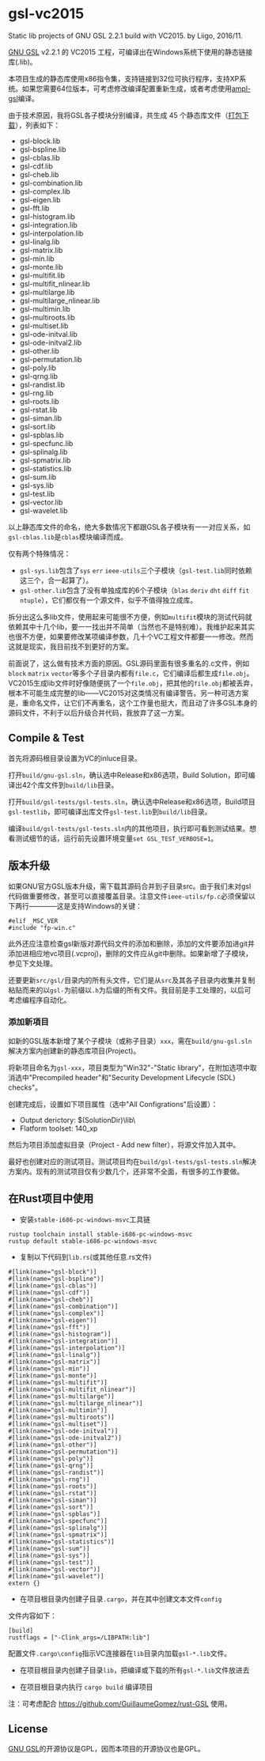 # gsl-vc2015

Static lib projects of GNU GSL 2.2.1 build with VC2015. by Liigo, 2016/11.

[GNU GSL](http://www.gnu.org/software/gsl/) v2.2.1 的 VC2015 工程，可编译出在Windows系统下使用的静态链接库(.lib)。

本项目生成的静态库使用x86指令集，支持链接到32位可执行程序，支持XP系统。如果您需要64位版本，可考虑修改编译配置重新生成，或者考虑使用[ampl-gsl](https://github.com/ampl/gsl/)编译。

由于技术原因，我将GSL各子模块分别编译，共生成 45 个静态库文件（[打包下载](https://github.com/liigo/gsl-vc2015/files/501970/gsl2.2.1-vc2015-20160929.zip)），列表如下：

- gsl-block.lib
- gsl-bspline.lib
- gsl-cblas.lib
- gsl-cdf.lib
- gsl-cheb.lib
- gsl-combination.lib
- gsl-complex.lib
- gsl-eigen.lib
- gsl-fft.lib
- gsl-histogram.lib
- gsl-integration.lib
- gsl-interpolation.lib
- gsl-linalg.lib
- gsl-matrix.lib
- gsl-min.lib
- gsl-monte.lib
- gsl-multifit.lib
- gsl-multifit_nlinear.lib
- gsl-multilarge.lib
- gsl-multilarge_nlinear.lib
- gsl-multimin.lib
- gsl-multiroots.lib
- gsl-multiset.lib
- gsl-ode-initval.lib
- gsl-ode-initval2.lib
- gsl-other.lib
- gsl-permutation.lib
- gsl-poly.lib
- gsl-qrng.lib
- gsl-randist.lib
- gsl-rng.lib
- gsl-roots.lib
- gsl-rstat.lib
- gsl-siman.lib
- gsl-sort.lib
- gsl-spblas.lib
- gsl-specfunc.lib
- gsl-splinalg.lib
- gsl-spmatrix.lib
- gsl-statistics.lib
- gsl-sum.lib
- gsl-sys.lib
- gsl-test.lib
- gsl-vector.lib
- gsl-wavelet.lib

以上静态库文件的命名，绝大多数情况下都跟GSL各子模块有一一对应关系，如`gsl-cblas.lib`是`cblas`模块编译而成。

仅有两个特殊情况：

- `gsl-sys.lib`包含了`sys` `err` `ieee-utils`三个子模块（`gsl-test.lib`同时依赖这三个，合一起算了）。
- `gsl-other.lib`包含了没有单独成库的6个子模块（`blas` `deriv` `dht` `diff` `fit` `ntuple`），它们都仅有一个源文件，似乎不值得独立成库。

拆分出这么多lib文件，使用起来可能很不方便，例如`multifit`模块的测试代码就依赖其中十几个lib，要一一找出并不简单（当然也不是特别难）。我维护起来其实也很不方便，如果要修改某项编译参数，几十个VC工程文件都要一一修改。然而这就是现实，我目前找不到更好的方案。

前面说了，这么做有技术方面的原因。GSL源码里面有很多重名的.c文件，例如`block` `matrix` `vector`等多个子目录内都有`file.c`，它们编译后都生成`file.obj`。VC2015生成lib文件时好像随便挑了一个`file.obj`，把其他的`file.obj`都被丢弃，根本不可能生成完整的lib——VC2015对这类情况有编译警告。另一种可选方案是，重命名文件，让它们不再重名，这个工作量也挺大，而且动了许多GSL本身的源码文件，不利于以后升级合并代码，我放弃了这一方案。

## Compile & Test

首先将源码根目录设置为VC的inluce目录。

打开`build/gnu-gsl.sln`，确认选中Release和x86选项，Build Solution，即可编译出42个库文件到`build/lib`目录。

打开`build/gsl-tests/gsl-tests.sln`，确认选中Release和x86选项，Build项目`gsl-testlib`，即可编译出库文件`gsl-test.lib`到`build/lib`目录。

编译`build/gsl-tests/gsl-tests.sln`内的其他项目，执行即可看到测试结果。想看测试细节的话，运行前先设置环境变量`set GSL_TEST_VERBOSE=1`。

## 版本升级

如果GNU官方GSL版本升级，需下载其源码合并到子目录src。由于我们未对gsl代码做重要修改，甚至可以直接覆盖目录。注意文件`ieee-utils/fp.c`必须保留以下两行————这是支持Windows的关键：
```
#elif _MSC_VER
#include "fp-win.c"
```

此外还应注意检查gsl新版对源代码文件的添加和删除，添加的文件要添加进git并添加进相应地vc项目(.vcproj)，删除的文件应从git中删除。如果新增了子模块，参见下文处理。

还要更新`src/gsl/`目录内的所有头文件，它们是从`src`及其各子目录内收集并复制粘贴而来的以`gsl-`为前缀以`.h`为后缀的所有文件。我目前是手工处理的，以后可考虑编程序自动化。

### 添加新項目

如新的GSL版本新增了某个子模块（或称子目录）`xxx`，需在`build/gnu-gsl.sln`解决方案内创建新的静态库项目(Project)。

将新项目命名为`gsl-xxx`，项目类型为"Win32"-"Static library"，在附加选项中取消选中"Precompiled header"和"Security Development Lifecycle (SDL) checks"。

创建完成后，设置如下项目属性（选中"All Configrations"后设置）：

- Output derictory: $(SolutionDir)\lib\
- Flatform toolset: 140_xp

然后为项目添加虚拟目录（Project - Add new filter），将源文件加入其中。

最好也创建对应的测试项目。测试项目均在`build/gsl-tests/gsl-tests.sln`解决方案内。现有的测试项目仅有少数几个，还非常不全面，有很多的工作要做。

## 在Rust项目中使用

- 安装`stable-i686-pc-windows-msvc`工具链

```
rustup toolchain install stable-i686-pc-windows-msvc
rustup default stable-i686-pc-windows-msvc
```

- 复制以下代码到`lib.rs`(或其他任意.rs文件)

```
#[link(name="gsl-block")]
#[link(name="gsl-bspline")]
#[link(name="gsl-cblas")]
#[link(name="gsl-cdf")]
#[link(name="gsl-cheb")]
#[link(name="gsl-combination")]
#[link(name="gsl-complex")]
#[link(name="gsl-eigen")]
#[link(name="gsl-fft")]
#[link(name="gsl-histogram")]
#[link(name="gsl-integration")]
#[link(name="gsl-interpolation")]
#[link(name="gsl-linalg")]
#[link(name="gsl-matrix")]
#[link(name="gsl-min")]
#[link(name="gsl-monte")]
#[link(name="gsl-multifit")]
#[link(name="gsl-multifit_nlinear")]
#[link(name="gsl-multilarge")]
#[link(name="gsl-multilarge_nlinear")]
#[link(name="gsl-multimin")]
#[link(name="gsl-multiroots")]
#[link(name="gsl-multiset")]
#[link(name="gsl-ode-initval")]
#[link(name="gsl-ode-initval2")]
#[link(name="gsl-other")]
#[link(name="gsl-permutation")]
#[link(name="gsl-poly")]
#[link(name="gsl-qrng")]
#[link(name="gsl-randist")]
#[link(name="gsl-rng")]
#[link(name="gsl-roots")]
#[link(name="gsl-rstat")]
#[link(name="gsl-siman")]
#[link(name="gsl-sort")]
#[link(name="gsl-spblas")]
#[link(name="gsl-specfunc")]
#[link(name="gsl-splinalg")]
#[link(name="gsl-spmatrix")]
#[link(name="gsl-statistics")]
#[link(name="gsl-sum")]
#[link(name="gsl-sys")]
#[link(name="gsl-test")]
#[link(name="gsl-vector")]
#[link(name="gsl-wavelet")]
extern {}
```

- 在项目根目录内创建子目录`.cargo`，并在其中创建文本文件`config`

文件内容如下：

```
[build]
rustflags = ["-Clink_args=/LIBPATH:lib"]
```

配置文件`.cargo\config`指示VC连接器在`lib`目录内加载`gsl-*.lib`文件。

- 在项目根目录内创建子目录`lib`，把编译或下载的所有`gsl-*.lib`文件放进去

- 在项目根目录内执行 `cargo build` 编译项目

注：可考虑配合 https://github.com/GuillaumeGomez/rust-GSL 使用。

## License

[GNU GSL](http://www.gnu.org/software/gsl/)的开源协议是GPL，因而本项目的开源协议也是GPL。
